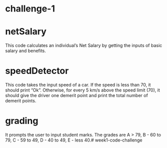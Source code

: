# challenge-1
# netSalary
   This code calculates an individual’s Net Salary by getting the inputs of basic salary and benefits. 
# speedDetector
  This code takes the input speed of a car. If the speed is less than 70, it should print “Ok”. Otherwise, for every 5 km/s above the speed limit (70), it should give the driver one demerit point and print the total number of demerit points.
# grading
  It prompts the user to input student marks. 
  The grades are A > 79, B - 60 to 79, C -  59 to 49, D - 40 to 49, E - less 40.# week1-code-challenge


